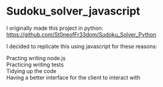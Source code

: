 # Sudoku_solver_javascript

I originally made this project in python: https://github.com/St0neofFr33dom/Sudoku_Solver_Python

I decided to replicate this using javascript for these reasons:

Practing writing node.js
<br />
Practicing writing tests
<br />
Tidying up the code
<br />
Having a better interface for the client to interact with
